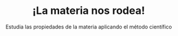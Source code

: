---
title: "¡La materia nos rodea!"
url: "/recursos-fisica-quimica/actividades/2eso-3eso/la-materia-nos-rodea"
subtitle: Estudia las propiedades de la materia aplicando el método científico
summary: "Estudia las propiedades de la materia aplicando el método científico."
breadcrumbs: ["recursos-fisica-quimica","actividades-2eso-3eso"]
tags:
- actividades
- 2º ESO
- 3º ESO
- actividad-científica
- materia
- gases
- eXeLearning
- ABP
categories:
- Física
- Química

# Optional external URL for project (replaces project detail page).
external_link: "https://cedec.intef.es/proyecto-edia-recurso-para-ciencias-la-materia-nos-rodea/"

image:
  preview_only: true
---